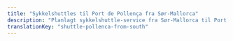 ```yaml
---
title: "Sykkelshuttles til Port de Pollença fra Sør-Mallorca"
description: "Planlagt sykkelshuttle-service fra Sør-Mallorca til Port de Pollença. Sykl Tramuntana en vei, shuttle tilbake."
translationKey: "shuttle-pollenca-from-south"
---
```


<!-- Content will be added later -->
